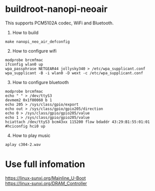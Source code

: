 # buildroot-nanopi-neoair
This supports PCM5102A codec, WiFi and Bluetooth.

1. How to build
```
make nanopi_neo_air_defconfig  
```
2. How to configure wifi  

```
modprobe brcmfmac  
ifconfig wlan0 up  
wpa_passphrase NETGEAR44 jollysky340 > /etc/wpa_supplicant.conf  
wpa_supplicant -B -i wlan0 -D wext -c /etc/wpa_supplicant.conf  
```

3. How to configure bluetooth  
```
modprobe brcmfmac  
echo " " > /dev/ttyS3  
devmem2 0x1f00060 b 1  
echo 205 > /sys/class/gpio/export  
echo out > /sys/class/gpio/gpio205/direction  
echo 0 > /sys/class/gpio/gpio205/value  
echo 1 > /sys/class/gpio/gpio205/value  
hciattach /dev/ttyS3 bcm43xx 115200 flow bdaddr 43:29:B1:55:01:01  
#hciconfig hci0 up  
```

4. How to play music
```
aplay c304-2.wav  
```
# Use full infomation  
https://linux-sunxi.org/Mainline_U-Boot  
https://linux-sunxi.org/DRAM_Controller
